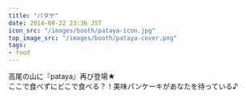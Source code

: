```yaml
---
title: "パタヤ"
date: 2014-08-22 23:36 JST
icon_src: "/images/booth/pataya-icon.jpg"
top_image_src: "/images/booth/pataya-cover.png"
tags:
- food
---
```

高尾の山に『pataya』再び登場★  
ここで食べずにどこで食べる？！美味パンケーキがあなたを待っている♪